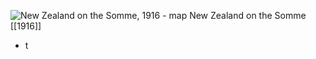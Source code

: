 
![New Zealand on the Somme, 1916 - map](https://nzhistory.govt.nz/files/styles/fullsize/public/somme-battles-1000.jpg?itok=kzO3p2KZ)
New Zealand on the Somme [[1916]]

- t